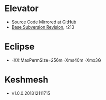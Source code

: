 # Elevator

- [Source Code Mirrored at
  GitHub](https://github.com/reprogrammer/keshmesh-elevator/tree/keshmesh)
- [Base Subversion Revision](http://pjbench.googlecode.com/svn/trunk/elevator), r213

# Eclipse

- -XX:MaxPermSize=256m -Xms40m -Xmx3G

# Keshmesh

- v1.0.0.201312111715

